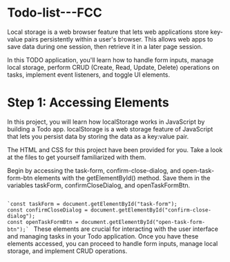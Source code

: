 # Todo-list---FCC
Local storage is a web browser feature that lets web applications store key-value pairs persistently within a user's browser. This allows web apps to save data during one session, then retrieve it in a later page session.

In this TODO application, you'll learn how to handle form inputs, manage local storage, perform CRUD (Create, Read, Update, Delete) operations on tasks, implement event listeners, and toggle UI elements.

# Step 1: Accessing Elements
In this project, you will learn how localStorage works in JavaScript by building a Todo app. localStorage is a web storage feature of JavaScript that lets you persist data by storing the data as a key:value pair.

The HTML and CSS for this project have been provided for you. Take a look at the files to get yourself familiarized with them.

Begin by accessing the task-form, confirm-close-dialog, and open-task-form-btn elements with the getElementById() method. Save them in the variables taskForm, confirmCloseDialog, and openTaskFormBtn.

<code>
`const taskForm = document.getElementById("task-form");
const confirmCloseDialog = document.getElementById("confirm-close-dialog");
const openTaskFormBtn = document.getElementById("open-task-form-btn");` </code>
These elements are crucial for interacting with the user interface and managing tasks in your Todo application. Once you have these elements accessed, you can proceed to handle form inputs, manage local storage, and implement CRUD operations.